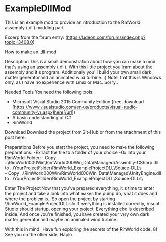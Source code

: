 # ExampleDllMod
This is an example mod to provide an introduction to the RimWorld assembly (.dll) modding part

Excerp from the forum entry:
(https://ludeon.com/forums/index.php?topic=3408.0)

How to make an .dll-mod

Description
This is a small demonstration about how you can make a mod that's using an assembly (.dll).
With this little project you learn about the assembly and it's program. Additionally you'll build your own small dark matter generator and an animated wind turbine. :)
Note, that this is Windows only, as I have no experience with Linux or Mac. Sorry..


Needed Tools
You need the following tools: 
- Microsoft Visual Studio 2015 Community Edition (free, download [https://www.visualstudio.com/en-us/products/visual-studio-community-vs.aspx]here[/url])
- A basic understanding of C#
- RimWorld


Download
Download the project from Git-Hub
or from the attachment of this post here.


Preparations
Before you start the project, you need to make the following preparations:
-Extract the file to a folder of your choice
-Go into your RimWorld-Folder:
    - Copy ..\RimWorld000Win\RimWorld000Win_Data\Managed\Assembly-CSharp.dll
      to ..\YourProjectFolder\RimWorld_ExampleProjectDLL\Source-DLLs\
    - Copy ..\RimWorld000Win\RimWorld000Win_Data\Managed\UnityEngine.dll
      to ..\YourProjectFolder\RimWorld_ExampleProjectDLL\Source-DLLs\


Enter The Project
Now that you've prepared everything, it is time to enter the project and take a look into what makes the pump do, what it does and where the problem is..
So open the project by starting <YourExtractionFolder>\RimWorld_ExampleProjectDLL.sln
If everything is installed correctly, Visual Studio should startup, opening your project.
Everything else is described inside. 
And once you're finished, you have created your very own dark matter generator and maybe an animated wind turbine.

With this in mind.. Have fun exploring the secrets of the RimWorld code.  8)
See you on the other side,
Haplo
